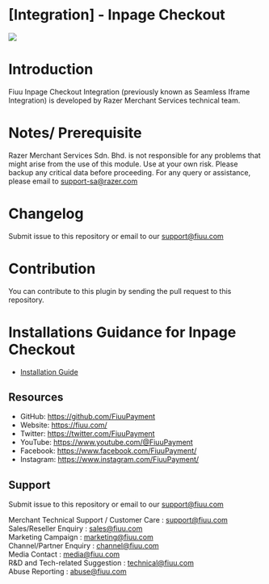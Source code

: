 # [Integration] - Inpage Checkout
<img src="https://user-images.githubusercontent.com/38641542/157055925-88fee4a3-1896-4656-beec-fde9a0d25e03.jpg">


# Introduction

Fiuu Inpage Checkout Integration (previously known as Seamless Iframe Integration) is developed by Razer Merchant Services technical team.

# Notes/ Prerequisite

Razer Merchant Services Sdn. Bhd. is not responsible for any problems that might arise from the use of this module.
Use at your own risk. Please backup any critical data before proceeding. For any query or
assistance, please email to support-sa@razer.com

# Changelog

Submit issue to this repository or email to our support@fiuu.com


# Contribution

You can contribute to this plugin by sending the pull request to this repository.

# Installations Guidance for Inpage Checkout

- [Installation Guide](https://github.com/FiuuPayment/Integration-Fiuu_Inpage_Checkout/wiki/Fiuu-Inpage-Checkout-Guide-v2.0)

## Resources

- GitHub:     https://github.com/FiuuPayment
- Website:    https://fiuu.com/
- Twitter:    https://twitter.com/FiuuPayment
- YouTube:    https://www.youtube.com/@FiuuPayment
- Facebook:   https://www.facebook.com/FiuuPayment/
- Instagram:  https://www.instagram.com/FiuuPayment/


## Support

Submit issue to this repository or email to our support@fiuu.com

Merchant Technical Support / Customer Care : support@fiuu.com<br>
Sales/Reseller Enquiry : sales@fiuu.com<br>
Marketing Campaign : marketing@fiuu.com<br>
Channel/Partner Enquiry : channel@fiuu.com<br>
Media Contact : media@fiuu.com<br>
R&D and Tech-related Suggestion : technical@fiuu.com<br>
Abuse Reporting : abuse@fiuu.com

